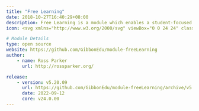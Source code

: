 ```yaml
---
title: "Free Learning"
date: 2018-10-27T16:40:29+08:00
description: Free Learning is a module which enables a student-focused and student-driven pedagogy that goes by the same name as the module. Read more about Free Learning at [http://rossparker.org/free-learning](http://rossparker.org/free-learning).
icon: <svg xmlns="http://www.w3.org/2000/svg" viewBox="0 0 24 24" class="w-8 icon-arrows-split"><path class="fill-current" d="M18.7 8.12l-2.36 2.37A8 8 0 0 0 14 16.14V21a1 1 0 0 1-1 1h-2a1 1 0 0 1-1-1v-4.86a12 12 0 0 1 3.51-8.48l2.37-2.37-1.59-1.58A1 1 0 0 1 15 2h6a1 1 0 0 1 1 1v6a1 1 0 0 1-1.7.7l-1.6-1.58z"></path><path class="fill-primary" d="M8.12 5.3l2.37 2.36A12 12 0 0 1 14 16.14V21a1 1 0 0 1-1 1h-2a1 1 0 0 1-1-1v-4.86a8 8 0 0 0-2.34-5.65L5.29 8.12 3.71 9.71A1 1 0 0 1 2 9V3a1 1 0 0 1 1-1h6a1 1 0 0 1 .7 1.7L8.13 5.3z"></path></svg>

# Module Details
type: open source
website: https://github.com/GibbonEdu/module-freeLearning
author:
    - name: Ross Parker
      url: http://rossparker.org/

release:
    - version: v5.20.09
      url: https://github.com/GibbonEdu/module-freeLearning/archive/v5.20.09.zip
      date: 2022-09-12
      core: v24.0.00
---
```


